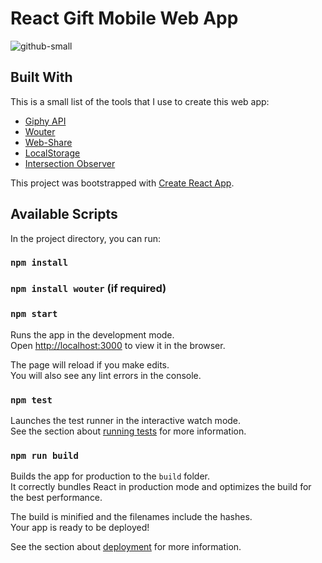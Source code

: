 # React Gift Mobile Web App

![github-small](https://repository-images.githubusercontent.com/317066963/23376800-4bf0-11eb-82c4-044ecde992f3)

## Built With

This is a small list of the tools that I use to create this web app:
* [Giphy API](https://developers.giphy.com/docs)
* [Wouter](https://github.com/molefrog/wouter)
* [Web-Share](https://web.dev/web-share)
* [LocalStorage](https://developer.mozilla.org/es/docs/Web/API/Window/localStorage)
* [Intersection Observer](https://developer.mozilla.org/es/docs/Web/API/Intersection_Observer_API)



This project was bootstrapped with [Create React App](https://github.com/facebook/create-react-app).

## Available Scripts

In the project directory, you can run:

### `npm install`

### `npm install wouter` (if required)

### `npm start`

Runs the app in the development mode.\
Open [http://localhost:3000](http://localhost:3000) to view it in the browser.

The page will reload if you make edits.\
You will also see any lint errors in the console.

### `npm test`

Launches the test runner in the interactive watch mode.\
See the section about [running tests](https://facebook.github.io/create-react-app/docs/running-tests) for more information.

### `npm run build`

Builds the app for production to the `build` folder.\
It correctly bundles React in production mode and optimizes the build for the best performance.

The build is minified and the filenames include the hashes.\
Your app is ready to be deployed!

See the section about [deployment](https://facebook.github.io/create-react-app/docs/deployment) for more information.
